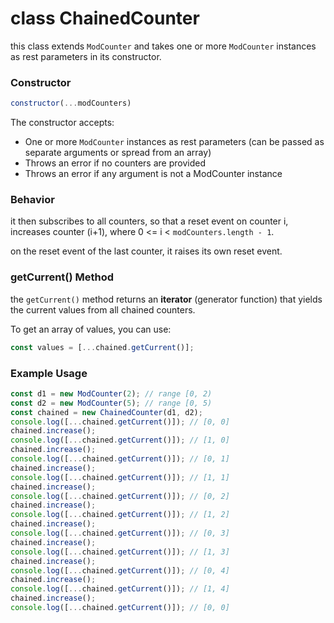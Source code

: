 # class ChainedCounter

this class extends `ModCounter` and takes one or more `ModCounter` instances as rest parameters in its constructor.

### Constructor

```javascript
constructor(...modCounters)
```

The constructor accepts:
- One or more `ModCounter` instances as rest parameters (can be passed as separate arguments or spread from an array)
- Throws an error if no counters are provided
- Throws an error if any argument is not a ModCounter instance

### Behavior

it then subscribes to all counters, so that a reset event on counter i, increases counter (i+1), where 0 <= i < `modCounters.length - 1`.

on the reset event of the last counter, it raises its own reset event.

### getCurrent() Method

the `getCurrent()` method returns an **iterator** (generator function) that yields the current values from all chained counters.

To get an array of values, you can use:
```javascript
const values = [...chained.getCurrent()];
```

### Example Usage

```javascript
const d1 = new ModCounter(2); // range [0, 2)
const d2 = new ModCounter(5); // range [0, 5)
const chained = new ChainedCounter(d1, d2);
console.log([...chained.getCurrent()]); // [0, 0]
chained.increase();
console.log([...chained.getCurrent()]); // [1, 0]
chained.increase();
console.log([...chained.getCurrent()]); // [0, 1]
chained.increase();
console.log([...chained.getCurrent()]); // [1, 1]
chained.increase();
console.log([...chained.getCurrent()]); // [0, 2]
chained.increase();
console.log([...chained.getCurrent()]); // [1, 2]
chained.increase();
console.log([...chained.getCurrent()]); // [0, 3]
chained.increase();
console.log([...chained.getCurrent()]); // [1, 3]
chained.increase();
console.log([...chained.getCurrent()]); // [0, 4]
chained.increase();
console.log([...chained.getCurrent()]); // [1, 4]
chained.increase();
console.log([...chained.getCurrent()]); // [0, 0]

```
